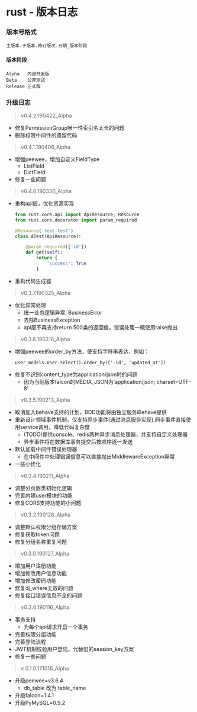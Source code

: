 # rust - 版本日志

### 版本号格式
```
主版本.子版本.修订版次.日期_版本阶段
```

#### 版本阶段
```
Alpha   内部开发版
Beta    公开测试
Release 正式版
```

### 升级日志
> v0.4.2.190422_Alpha
- 修复PermissionGroup唯一性索引名太长的问题
- 删除权限中间件的遗留代码

> v0.4.1.190406_Alpha
- 增强peewee，增加自定义FieldType
    - ListField
    - DictField
- 修复一些问题

> v0.4.0.190330_Alpha
- 重构api层，优化资源实现
    ```python
    from rust.core.api import ApiResource, Resource
    from rust.core.decorator import param_required

    @Resource('test.test')
    class ATest(ApiResource):

        @param_required(['id'])
        def get(self):
            return {
                'success': True
            }
    ```
- 重构代码生成器

> v0.3.7.190325_Alpha
- 优化异常处理
    - 统一业务逻辑异常: BusinessError
    - 去除BusinessException
    - api层不再支持return 500类的返回值，错误处理一概使用raise抛出
    
> v0.3.6.190316_Alpha
- 增强peewee的order_by方法，使支持字符串表达，例如：
    ```
    user_models.User.select().order_by(['-id', 'updated_at'])
    ```
- 修复不识别content_type为application/json时的问题
    - 因为当前版本falcon的MEDIA_JSON为'application/json; charset=UTF-8'

> v0.3.5.190213_Alpha
- 取消加入behave支持的计划，BDD功能将由独立服务iBehave提供
- 重新设计领域事件机制，仅支持异步事件(通过消息服务实现),同步事件直接使用service调用，降低代码复杂度
    - (TODO)提供console、redis两种异步消息处理器，并支持自定义处理器
    - 异步事件将在数据库事务提交后按顺序逐一发送
- 默认加载中间件错误处理器
    - 在中间件中处理错误信息可以直接抛出MiddlewareException异常
- 一些小优化

> v0.3.4.190211_Alpha
- 调整分页器类初始化逻辑
- 完善内建user模块的功能
- 修复CORS支持功能的小问题

> v0.3.2.190128_Alpha
- 调整默认权限分组存储方案
- 修复获取token问题
- 修复分组名称重复问题

> v0.3.0.190127_Alpha
- 增加用户注册功能
- 增加修改用户信息功能
- 增加修改密码功能
- 修复dj_where无效的问题
- 修复接口错误信息不全的问题

> v0.2.0.190116_Alpha
- 事务支持
    - 为每个api请求开启一个事务
- 完善权限分组功能
- 完善登陆流程
- JWT机制校验用户登陆，代替旧的session_key方案
- 修复一些问题

> v 0.1.0.171016_Alpha
- 升级peewee=v3.6.4
    - db_table 改为 table_name
- 升级falcon=1.4.1
- 升级PyMySQL=0.9.2